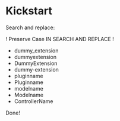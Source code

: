 # Kickstart

Search and replace:

! Preserve Case IN SEARCH AND REPLACE !

* dummy_extension
* dummyextension
* DummyExtension
* dummy-extension
* pluginname
* Pluginname
* modelname
* Modelname
* ControllerName

Done!
